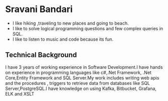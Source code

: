 # Sravani Bandari

- I like hiking ,traveling to new places and going to beach.
- I like to solve logical programming questions and few complex queries in SQL.
- I like to listen to music and code because its fun.


## Technical Background
I have 3 years of working experience in Software Development.I have hands on experience in programming languages like c#,.Net Framework, .Net Core,Entity Framework and SQL Server.My work includes writing web apis and the procedures , triggers to retrieve data from databases like SQL Server,PostgreSQL.I have knowledge on using Kafka, Bitbucket, Grafana, ELK and XSLT